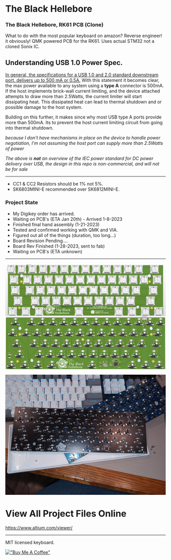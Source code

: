 # The Black Hellebore

### The Black Hellebore, RK61 PCB (Clone)

What to do with the most popular keyboard on amazon? Reverse engineer! it obviously! QMK powered PCB for the RK61. Uses actual STM32 not a cloned Sonix IC.

## Understanding USB 1.0 Power Spec.

[In general, the specifications for a USB 1.0 and 2.0 standard downstream port, delivers up to 500 mA or 0.5A.](https://resources.pcb.cadence.com/blog/2020-what-are-the-maximum-power-output-and-data-transfer-rates-for-the-usb-standards) With this statement it becomes clear, the max power available to any system using a **type A** connector is 500mA. If the host implements brick-wall current limiting, and the device attached attempts to draw more than 2.5Watts, the current limiter will start dissipating heat. This dissipated heat can lead to thermal shutdown and or possible damage to the host system.

Building on this further, it makes since why most USB type A ports provide more than 500mA. Its to prevent the host current limiting circuit from going into thermal shutdown.

*because I don't have mechanisms in place on the device to handle power negotiation, I'm not assuming the host port can supply more than 2.5Watts of power*

*The above is **not** an overview of the IEC power standard for DC power delivery over USB, the design in this repo is non-commercial, and will not be for sale*

---

* CC1 & CC2 Resistors should be 1% not 5%.
* SK6803MINI-E recommended over SK6812MINI-E.

### Project State

* My Digikey order has arrived.
* Waiting on PCB's (ETA Jan 20th) - Arrived 1-8-2023
* Finished final hand assembly (1-21-2023)
* Tested and confirmed working with QMK and VIA.
* Figured out all of the things (duration, too long...)
* Board Revision Pending.... 
* Board Rev Finished (1-28-2023, sent to fab)
* Waiting on PCB's (ETA unknown)

---


![Alt text](/src/PCB.png)

![Alt text](/src/ProjectPics/img003.jpeg)
 
# View All Project Files Online
 
https://www.altium.com/viewer/

---
 
MIT licensed keyboard.

[!["Buy Me A Coffee"](https://www.buymeacoffee.com/assets/img/custom_images/orange_img.png)](https://www.buymeacoffee.com/mccardlema3)
